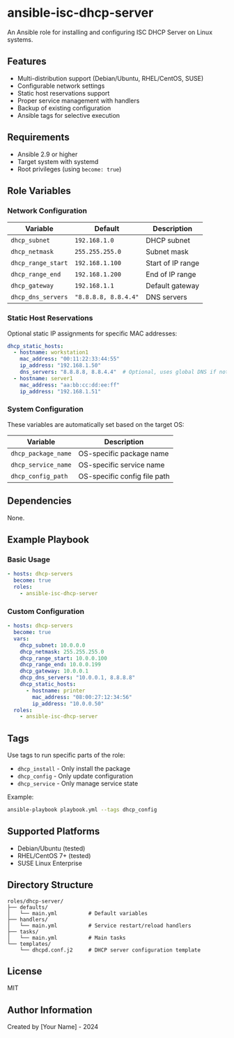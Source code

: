 # ansible-isc-dhcp-server

An Ansible role for installing and configuring ISC DHCP Server on Linux systems.

## Features

- Multi-distribution support (Debian/Ubuntu, RHEL/CentOS, SUSE)
- Configurable network settings
- Static host reservations support
- Proper service management with handlers
- Backup of existing configuration
- Ansible tags for selective execution

## Requirements

- Ansible 2.9 or higher
- Target system with systemd
- Root privileges (using `become: true`)

## Role Variables

### Network Configuration

| Variable | Default | Description |
|----------|---------|-------------|
| `dhcp_subnet` | `192.168.1.0` | DHCP subnet |
| `dhcp_netmask` | `255.255.255.0` | Subnet mask |
| `dhcp_range_start` | `192.168.1.100` | Start of IP range |
| `dhcp_range_end` | `192.168.1.200` | End of IP range |
| `dhcp_gateway` | `192.168.1.1` | Default gateway |
| `dhcp_dns_servers` | `"8.8.8.8, 8.8.4.4"` | DNS servers |

### Static Host Reservations

Optional static IP assignments for specific MAC addresses:

```yaml
dhcp_static_hosts:
  - hostname: workstation1
    mac_address: "00:11:22:33:44:55"
    ip_address: "192.168.1.50"
    dns_servers: "8.8.8.8, 8.8.4.4"  # Optional, uses global DNS if not specified
  - hostname: server1
    mac_address: "aa:bb:cc:dd:ee:ff"
    ip_address: "192.168.1.51"
```

### System Configuration

These variables are automatically set based on the target OS:

| Variable | Description |
|----------|-------------|
| `dhcp_package_name` | OS-specific package name |
| `dhcp_service_name` | OS-specific service name |
| `dhcp_config_path` | OS-specific config file path |

## Dependencies

None.

## Example Playbook

### Basic Usage

```yaml
- hosts: dhcp-servers
  become: true
  roles:
    - ansible-isc-dhcp-server
```

### Custom Configuration

```yaml
- hosts: dhcp-servers
  become: true
  vars:
    dhcp_subnet: 10.0.0.0
    dhcp_netmask: 255.255.255.0
    dhcp_range_start: 10.0.0.100
    dhcp_range_end: 10.0.0.199
    dhcp_gateway: 10.0.0.1
    dhcp_dns_servers: "10.0.0.1, 8.8.8.8"
    dhcp_static_hosts:
      - hostname: printer
        mac_address: "08:00:27:12:34:56"
        ip_address: "10.0.0.50"
  roles:
    - ansible-isc-dhcp-server
```

## Tags

Use tags to run specific parts of the role:

- `dhcp_install` - Only install the package
- `dhcp_config` - Only update configuration
- `dhcp_service` - Only manage service state

Example:
```bash
ansible-playbook playbook.yml --tags dhcp_config
```

## Supported Platforms

- Debian/Ubuntu (tested)
- RHEL/CentOS 7+ (tested)
- SUSE Linux Enterprise

## Directory Structure

```
roles/dhcp-server/
├── defaults/
│   └── main.yml          # Default variables
├── handlers/
│   └── main.yml          # Service restart/reload handlers
├── tasks/
│   └── main.yml          # Main tasks
└── templates/
    └── dhcpd.conf.j2     # DHCP server configuration template
```

## License

MIT

## Author Information

Created by [Your Name] - 2024